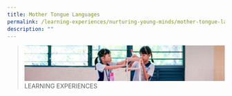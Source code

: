 ```yaml
---
title: Mother Tongue Languages
permalink: /learning-experiences/nurturing-young-minds/mother-tongue-languages/
description: ""
---
```

>![](/images/Learning%20Experiences/learning-experiences_banner.jpg)
>LEARNING EXPERIENCES

